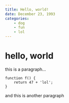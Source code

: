 ```yaml
---
title: Hello, world!
date: December 23, 1993
categories:
    - dog
    - fun
    - lol
---
```


# hello, world

this is a paragraph...

```
function f() {
    return 47 + 'lol';
}
```

and this is another paragraph